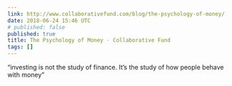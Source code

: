 ```yaml
---
link: http://www.collaborativefund.com/blog/the-psychology-of-money/
date: 2018-06-24 15:46 UTC
# published: false
published: true
title: The Psychology of Money · Collaborative Fund
tags: []
---
```


“investing is not the study of finance. It’s the study of how people behave with money”
